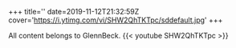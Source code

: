 +++
title=''
date=2019-11-12T21:32:59Z
cover='https://i.ytimg.com/vi/SHW2QhTKTpc/sddefault.jpg'
+++

All content belongs to GlennBeck.
{{< youtube SHW2QhTKTpc >}}
